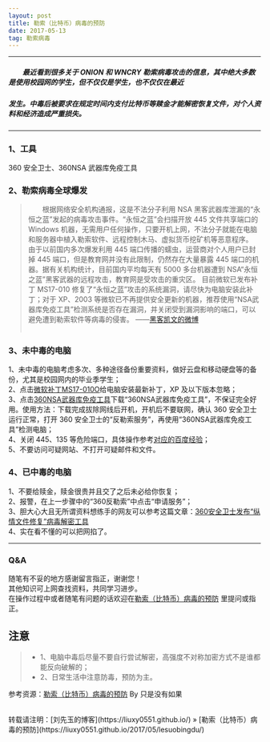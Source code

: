 ```yaml
---
layout: post
title: 勒索（比特币）病毒的预防
date: 2017-05-13
tag: 勒索病毒
---
```


___
##### 　　最近看到很多关于 ONION 和 WNCRY 勒索病毒攻击的信息，其中绝大多数是使用校园网的学生，但不仅仅是学生，也不仅仅在最近
##### 发生。中毒后被要求在规定时间内支付比特币等赎金才能解密恢复文件，对个人资料和经济造成严重损失。

___
### 1、工具

  360 安全卫士、360NSA 武器库免疫工具

### 2、勒索病毒全球爆发

> 　　根据网络安全机构通报，这是不法分子利用 NSA 黑客武器库泄漏的“永恒之蓝”发起的病毒攻击事件。“永恒之蓝”会扫描开放 445 文件共享端口的 Windows 机器，无需用户任何操作，只要开机上网，不法分子就能在电脑和服务器中植入勒索软件、远程控制木马、虚拟货币挖矿机等恶意程序。
由于以前国内多次爆发利用 445 端口传播的蠕虫，运营商对个人用户已封掉 445 端口，但是教育网并没有此限制，仍然存在大量暴露 445 端口的机器。据有关机构统计，目前国内平均每天有 5000 多台机器遭到 NSA“永恒之蓝”黑客武器的远程攻击，教育网是受攻击的重灾区。
目前微软已发布补丁 MS17-010 修复了“永恒之蓝”攻击的系统漏洞，请尽快为电脑安装此补丁；对于 XP、2003 等微软已不再提供安全更新的机器，推荐使用“NSA武器库免疫工具”检测系统是否存在漏洞，并关闭受到漏洞影响的端口，可以避免遭到勒索软件等病毒的侵害。    ——[黑客凯文的微博](https://weibo.com/u/6038922387?refer_flag=1001030101_)
<br><br>

### 3、未中毒的电脑

1、未中毒的电脑考虑多次、多种途径备份重要资料，做好云盘和移动硬盘等的备份，尤其是校园网内的毕业季学生；  
2、点击[微软补丁MS17-010O](https://technet.microsoft.com/zh-cn/library/security/MS17-010)给电脑安装最新补丁，XP 及以下版本忽略；  
3、点击[360NSA武器库免疫工具](http://blog.csdn.net/m0_38130651/article/details/71794637#%E6%9C%AA%E4%B8%AD%E6%AF%92%E7%9A%84%E7%94%B5%E8%84%91)下载“360NSA武器库免疫工具”，不保证完全好用。使用方法：下载完成拔除网线后开机，开机后不要联网，确认 360 安全卫士运行正常，打开 360 安全卫士的“反勒索服务”，再使用“360NSA武器库免疫工具”检测电脑；  
4、关闭 445、135 等危险端口，具体操作参考[对应的百度经验](https://jingyan.baidu.com/article/d621e8da0abd192865913f1f.html)；  
5、不要访问可疑网站、不打开可疑邮件和文件。


### 4、已中毒的电脑

1、不要给赎金，赎金很贵并且交了之后未必给你恢复；  
2、报警，在上一步骤中的“360反勒索”中点击“申请服务”；  
3、胆大心大且无所谓资料想练手的网友可以参考这篇文章：[360安全卫士发布“纵情文件修复”病毒解密工具](http://www.360.cn/qiaozha/news.html?i=qzznews02151)  
4、实在看不懂的可以把网掐了。


___
### Q&A

随笔有不妥的地方感谢留言指正，谢谢您！  
其他知识可上网查找资料，共同学习进步。  
在操作过程中或者随笔有问题的话欢迎在[勒索（比特币）病毒的预防](https://liuxy0551.github.io/2017/05/lesuobingdu/) 里提问或指正。  

## **注意**
>* 1、电脑中毒后尽量不要自行尝试解密，高强度不对称加密方式不是谁都能反向破解的；
>* 2、日常生活中注意防毒，预防为主。

参考资源：[勒索（比特币）病毒的预防](http://blog.csdn.net/m0_38130651/article/details/71794637#%E6%9C%AA%E4%B8%AD%E6%AF%92%E7%9A%84%E7%94%B5%E8%84%91) By 只是没有如果

<br>
转载请注明：[刘先玉的博客](https://liuxy0551.github.io/) » [勒索（比特币）病毒的预防](https://liuxy0551.github.io/2017/05/lesuobingdu/)

